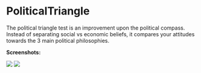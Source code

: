 # PoliticalTriangle
The political triangle test is an improvement upon the political compass. Instead of separating social vs economic beliefs, it compares your attitudes towards the 3 main political philosophies.

**Screenshots:**

![](https://i.imgur.com/71ZExMh.png)
![](https://i.imgur.com/lhLIO7y.png)

